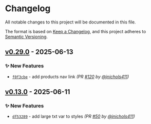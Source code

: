 # Changelog
All notable changes to this project will be documented in this file.

The format is based on [Keep a Changelog](https://keepachangelog.com/en/1.0.0/),
and this project adheres to [Semantic Versioning](https://semver.org/spec/v2.0.0.html).

## [v0.29.0] - 2025-06-13
### :sparkles: New Features
- [`f0f3cbe`](https://github.com/jnichols411/devops-mock/commit/f0f3cbecdd07c507b6b8de047ea81cc527c9c018) - add products nav link *(PR [#120](https://github.com/jnichols411/devops-mock/pull/120) by [@jnichols411](https://github.com/jnichols411))*


## [v0.13.0] - 2025-06-11
### :sparkles: New Features
- [`df53289`](https://github.com/jnichols411/devops-mock/commit/df532890bfd81a0866e5b4c3591bca5316541507) - add large txt var to styles *(PR [#50](https://github.com/jnichols411/devops-mock/pull/50) by [@jnichols411](https://github.com/jnichols411))*

[v0.13.0]: https://github.com/jnichols411/devops-mock/compare/v0.12.0...v0.13.0
[v0.29.0]: https://github.com/jnichols411/devops-mock/compare/v0.28.0...v0.29.0
